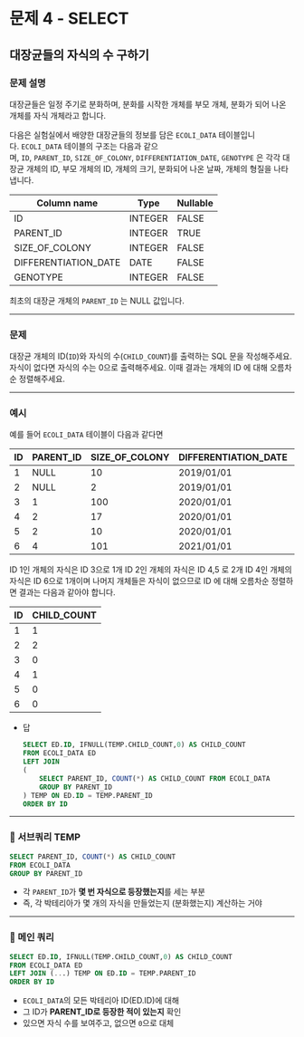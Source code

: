 # 문제 4 - SELECT

## 대장균들의 자식의 수 구하기

### **문제 설명**

대장균들은 일정 주기로 분화하며, 분화를 시작한 개체를 부모 개체, 분화가 되어 나온 개체를 자식 개체라고 합니다.

다음은 실험실에서 배양한 대장균들의 정보를 담은 `ECOLI_DATA` 테이블입니다. `ECOLI_DATA` 테이블의 구조는 다음과 같으며, `ID`, `PARENT_ID`, `SIZE_OF_COLONY`, `DIFFERENTIATION_DATE`, `GENOTYPE` 은 각각 대장균 개체의 ID, 부모 개체의 ID, 개체의 크기, 분화되어 나온 날짜, 개체의 형질을 나타냅니다.

| Column name | Type | Nullable |
| --- | --- | --- |
| ID | INTEGER | FALSE |
| PARENT_ID | INTEGER | TRUE |
| SIZE_OF_COLONY | INTEGER | FALSE |
| DIFFERENTIATION_DATE | DATE | FALSE |
| GENOTYPE | INTEGER | FALSE |

최초의 대장균 개체의 `PARENT_ID` 는 NULL 값입니다.

---

### 문제

대장균 개체의 ID(`ID`)와 자식의 수(`CHILD_COUNT`)를 출력하는 SQL 문을 작성해주세요. 자식이 없다면 자식의 수는 0으로 출력해주세요. 이때 결과는 개체의 ID 에 대해 오름차순 정렬해주세요.

---

### 예시

예를 들어 `ECOLI_DATA` 테이블이 다음과 같다면

| ID | PARENT_ID | SIZE_OF_COLONY | DIFFERENTIATION_DATE | GENOTYPE |
| --- | --- | --- | --- | --- |
| 1 | NULL | 10 | 2019/01/01 | 5 |
| 2 | NULL | 2 | 2019/01/01 | 3 |
| 3 | 1 | 100 | 2020/01/01 | 4 |
| 4 | 2 | 17 | 2020/01/01 | 4 |
| 5 | 2 | 10 | 2020/01/01 | 6 |
| 6 | 4 | 101 | 2021/01/01 | 22 |

ID 1인 개체의 자식은 ID 3으로 1개 ID 2인 개체의 자식은 ID 4,5 로 2개 ID 4인 개체의 자식은 ID 6으로 1개이며 나머지 개체들은 자식이 없으므로 ID 에 대해 오름차순 정렬하면 결과는 다음과 같아야 합니다.

| ID | CHILD_COUNT |
| --- | --- |
| 1 | 1 |
| 2 | 2 |
| 3 | 0 |
| 4 | 1 |
| 5 | 0 |
| 6 | 0 |
- 답
    
    ```sql
    SELECT ED.ID, IFNULL(TEMP.CHILD_COUNT,0) AS CHILD_COUNT 
    FROM ECOLI_DATA ED
    LEFT JOIN 
    (
        SELECT PARENT_ID, COUNT(*) AS CHILD_COUNT FROM ECOLI_DATA
        GROUP BY PARENT_ID
    ) TEMP ON ED.ID = TEMP.PARENT_ID
    ORDER BY ID
    ```
    

---

### 🔹 서브쿼리 TEMP

```sql
SELECT PARENT_ID, COUNT(*) AS CHILD_COUNT
FROM ECOLI_DATA
GROUP BY PARENT_ID
```

- 각 `PARENT_ID`가 **몇 번 자식으로 등장했는지**를 세는 부분
- 즉, 각 박테리아가 몇 개의 자식을 만들었는지 (분화했는지) 계산하는 거야

---

### 🔹 메인 쿼리

```sql
SELECT ED.ID, IFNULL(TEMP.CHILD_COUNT,0) AS CHILD_COUNT
FROM ECOLI_DATA ED
LEFT JOIN (...) TEMP ON ED.ID = TEMP.PARENT_ID
ORDER BY ID
```

- `ECOLI_DATA`의 모든 박테리아 ID(ED.ID)에 대해
- 그 ID가 **PARENT_ID로 등장한 적이 있는지** 확인
- 있으면 자식 수를 보여주고, 없으면 `0`으로 대체